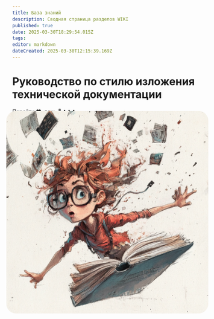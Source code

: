 ```yaml
---
title: База знаний
description: Сводная страница разделов WIKI
published: true
date: 2025-03-30T18:29:54.015Z
tags: 
editor: markdown
dateCreated: 2025-03-30T12:15:39.169Z
---
```


# Руководство по стилю изложения технической документации
[Перейти :heart:](/home/styleguide "Открой меня скорее"), лень :mushroom: :arrow_down: :arrow_down: :arrow_down:
<a href="https://regions.shoko.ru/" target="_blank">
    <img src="/u6639615556_draw_a_funny_cover_for_the_book_technical_documen_3b94d54b-760a-4b54-bc69-f76d418592dc_2.png" 
         style="border-radius: 25px; animation: pulse 1.5s infinite;">
</a>

<style>
@keyframes pulse {
    0% { transform: scale(1); }
    50% { transform: scale(1.1); }
    100% { transform: scale(1); }
}